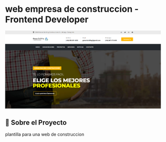 # web empresa de construccion - Frontend Developer

![Vista previa de la plantilla](./images/ddd.png)

## 🚀 Sobre el Proyecto

plantilla para una web de construccion



